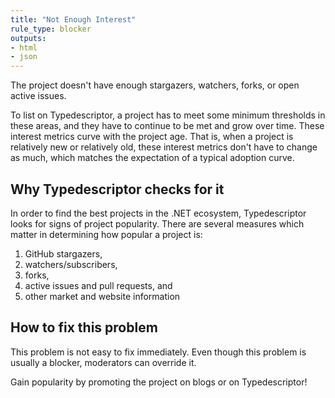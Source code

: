 ```yaml
---
title: "Not Enough Interest"
rule_type: blocker
outputs:
- html
- json
---
```


The project doesn't have enough stargazers, watchers, forks, or open active issues.

To list on Typedescriptor, a project has to meet some minimum thresholds in these areas, and they have to continue to be met and grow over time.  These interest metrics curve with the project age.  That is, when a project is relatively new or relatively old, these interest metrics don't have to change as much, which matches the expectation of a typical adoption curve.

## Why Typedescriptor checks for it

In order to find the best projects in the .NET ecosystem, Typedescriptor looks for signs of project popularity.  There are several measures which matter in determining how popular a project is:

1. GitHub stargazers,
2. watchers/subscribers,
3. forks,
4. active issues and pull requests, and
5. other market and website information

## How to fix this problem

This problem is not easy to fix immediately.  Even though this problem is usually a blocker, moderators can override it.

Gain popularity by promoting the project on blogs or on Typedescriptor!

